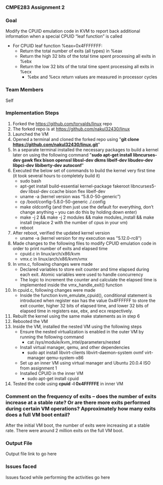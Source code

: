 ### **CMPE283 Assignment 2**

### **Goal**

Modify the CPUID emulation code in KVM to report back additional information when a special CPUID “leaf function” is called
- For CPUID leaf function %eax=0x4FFFFFFF:
    - Return the total number of exits (all types) in %eax
    - Return the high 32 bits of the total time spent processing all exits in %ebx
    - Return the low 32 bits of the total time spent processing all exits in %ecx
        - %ebx and %ecx return values are measured in processor cycles

### **Team Members**

Self

### **Implementation Steps**

1. Forked the https://github.com/torvalds/linux repo
2. The forked repo is at https://github.com/nakul32430/linux
3. Launched the VM
4. Opened a terminal and cloned the forked repo using "**git clone https://github.com/nakul32430/linux.git**"
5. In a separate terminal installed the necessary packages to build a kernel later on using the following command "**sudo apt-get install libncurses-dev gawk flex bison openssl libssl-dev dkms libelf-dev libudev-dev libpci-dev libiberty-dev autoconf**"
6. Executed the below set of commands to build the kernel very first time (it took several hours to completely build it)
    - sudo bash
    - apt-get install build-essential kernel-package fakeroot libncurses5-dev libssl-dev ccache bison flex libelf-dev
    - uname -a (kernel version was “5.8.0-50-generic”)
    - cp /boot/config-5.8.0-50-generic ./.config
    - make oldconfig (and then just use the default for everything, don’t change anything – you can do this by holding down enter)
    - make -j 2 && make -j 2 modules && make modules_install && make install (replace 2 with the number of cpus in your vm)
    - reboot
7. After reboot, verified the updated kernel version
    - uname -a (kernel version for my execution was "5.12.0-rc8")
8. Made changes to the following files to modify CPUID emulation code in order to print number of exits and elapsed time
    - cpuid.c in linux/arch/x86/kvm
    - vmx.c in linux/arch/x86/kvm/vmx
9. In vmx.c, following changes were made
    - Declared variables to store exit counter and time elapsed during each exit. Atomic variables were used to handle concurrency
    - The logic to increment the counter and calculate the elapsed time is implemented inside the vmx_handle_exit() function
10. In cpuid.c, following changes were made
    - Inside the function kvm_emulate_cpuid(), conditional statement is introduced when register eax has the value 0x4FFFFFF to store the exit counter, higher 32 bits of elapsed time, and lower 32 bits of elapsed time in registers eax, ebx, and ecx respectively.
11. Rebuilt the kernel using the same make statements as in step 6
12. Rebooted the VM
13. Inside the VM, installed the nested VM using the following steps
    - Ensure the nested virtualization is enabled in the outer VM by running the following command
        - cat /sys/module/kvm_intel/parameters/nested
    - Install virtual manager, qemu, and other dependencies
        - sudo apt install libvirt-clients libvirt-daemon-system ovmf virt-manager qemu-system-x86
    - Set up an inner VM using virtual manager and Ubuntu 20.0.4 ISO from assignment 1
    - Installed CPUID in the inner VM
        - sudo apt-get install cpuid
14. Tested the code using **cpuid -l 0x4FFFFFE** in inner VM

### **Comment on the frequency of exits – does the number of exits increase at a stable rate? Or are there more exits performed during certain VM operations? Approximately how many exits does a full VM boot entail?**

After the initial VM boot, the number of exits were increasing at a stable rate. There were around 2 million exits on the full VM boot.

### **Output File**

Output file link to go here

### **Issues faced**

Issues faced while performing the activities go here